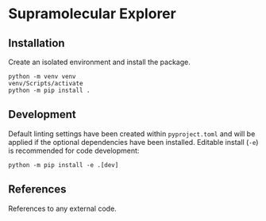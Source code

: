 # Supramolecular Explorer

## Installation

Create an isolated environment and install the package.

```
python -m venv venv
venv/Scripts/activate
python -m pip install .
```

## Development

Default linting settings have been created within `pyproject.toml` and will
be applied if the optional dependencies have been installed. Editable install
(`-e`) is recommended for code development:

```
python -m pip install -e .[dev]
```

## References

References to any external code.